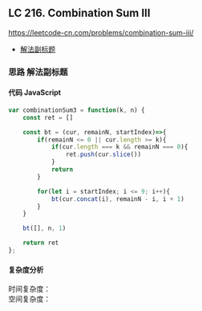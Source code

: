 ## LC 216. Combination Sum III
 https://leetcode-cn.com/problems/combination-sum-iii/
- [解法副标题](#思路-解法副标题)

### 思路 解法副标题

#### 代码 JavaScript

```JavaScript
var combinationSum3 = function(k, n) {
    const ret = []

    const bt = (cur, remainN, startIndex)=>{
        if(remainN <= 0 || cur.length >= k){
            if(cur.length === k && remainN === 0){
                ret.push(cur.slice())
            }
            return
        }

        for(let i = startIndex; i <= 9; i++){
            bt(cur.concat(i), remainN - i, i + 1)
        }
    }

    bt([], n, 1)

    return ret
};

```

#### 复杂度分析
时间复杂度： </br>
空间复杂度：